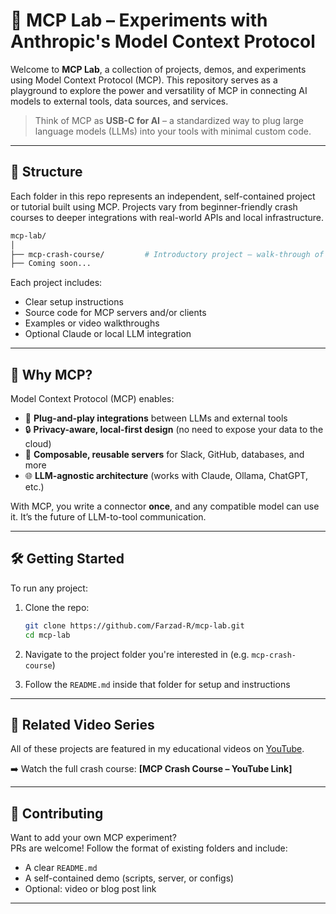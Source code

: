 # 🧪 MCP Lab – Experiments with Anthropic's Model Context Protocol

Welcome to **MCP Lab**, a collection of projects, demos, and experiments using Model Context Protocol (MCP). This repository serves as a playground to explore the power and versatility of MCP in connecting AI models to external tools, data sources, and services.

> Think of MCP as **USB-C for AI** – a standardized way to plug large language models (LLMs) into your tools with minimal custom code.

---

## 📂 Structure

Each folder in this repo represents an independent, self-contained project or tutorial built using MCP. Projects vary from beginner-friendly crash courses to deeper integrations with real-world APIs and local infrastructure.

```bash
mcp-lab/
│
├── mcp-crash-course/         # Introductory project – walk-through of MCP basics
├── Coming soon...
```

Each project includes:
- Clear setup instructions
- Source code for MCP servers and/or clients
- Examples or video walkthroughs
- Optional Claude or local LLM integration

---

## 🧠 Why MCP?

Model Context Protocol (MCP) enables:
- 🔌 **Plug-and-play integrations** between LLMs and external tools
- 🔒 **Privacy-aware, local-first design** (no need to expose your data to the cloud)
- 🧱 **Composable, reusable servers** for Slack, GitHub, databases, and more
- 🌐 **LLM-agnostic architecture** (works with Claude, Ollama, ChatGPT, etc.)

With MCP, you write a connector **once**, and any compatible model can use it. It’s the future of LLM-to-tool communication.

---

## 🛠 Getting Started

To run any project:

1. Clone the repo:
   ```bash
   git clone https://github.com/Farzad-R/mcp-lab.git
   cd mcp-lab
   ```

2. Navigate to the project folder you're interested in (e.g. `mcp-crash-course`)
3. Follow the `README.md` inside that folder for setup and instructions

---

## 🎥 Related Video Series

All of these projects are featured in my educational videos on [YouTube](https://www.youtube.com/@airoundtable).

➡️ Watch the full crash course: **[MCP Crash Course – YouTube Link]**

---

## 🤝 Contributing

Want to add your own MCP experiment?  
PRs are welcome! Follow the format of existing folders and include:
- A clear `README.md`
- A self-contained demo (scripts, server, or configs)
- Optional: video or blog post link

---
